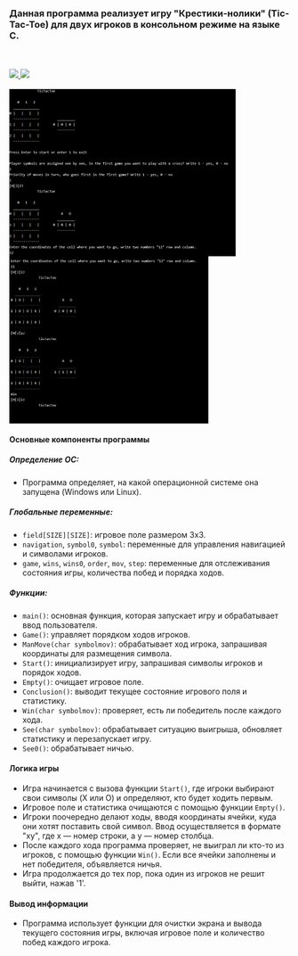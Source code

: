 ### Данная программа реализует игру "Крестики-нолики" (Tic-Tac-Toe) для двух игроков в консольном режиме на языке C.

<div>
    </a>
    <br>
    <br>
    <a href="README.md">
        <img src="https://img.shields.io/badge/README-RU-blue?color=C9CBFF&labelColor=1C2325&style=for-the-badge">
    </a>
    <a href="README/README.en.md">
        <img src="https://img.shields.io/badge/README-ENG-blue?color=cba6f7&labelColor=cba6f7&style=for-the-badge">
    </a>
</div>
</br>

<div style="display: flex; flex-wrap: wrap;">
  <img src="README/1.png" alt="Изображение 1" style="height: 300px; margin-right: 10px;">
  <img src="README/2.png" alt="Изображение 2" style="height: 300px; margin-right: 10px;">
</div>

#### Основные компоненты программы

##### Определение ОС:
- Программа определяет, на какой операционной системе она запущена (Windows или Linux).

##### Глобальные переменные:
- `field[SIZE][SIZE]`: игровое поле размером 3x3.
- `navigation`, `symbol0`, `symbol`: переменные для управления навигацией и символами игроков.
- `game`, `wins`, `wins0`, `order`, `mov`, `step`: переменные для отслеживания состояния игры, количества побед и порядка ходов.

##### Функции:
- `main()`: основная функция, которая запускает игру и обрабатывает ввод пользователя.
- `Game()`: управляет порядком ходов игроков.
- `ManMove(char symbolmov)`: обрабатывает ход игрока, запрашивая координаты для размещения символа.
- `Start()`: инициализирует игру, запрашивая символы игроков и порядок ходов.
- `Empty()`: очищает игровое поле.
- `Conclusion()`: выводит текущее состояние игрового поля и статистику.
- `Win(char symbolmov)`: проверяет, есть ли победитель после каждого хода.
- `See(char symbolmov)`: обрабатывает ситуацию выигрыша, обновляет статистику и перезапускает игру.
- `See0()`: обрабатывает ничью.

#### Логика игры

- Игра начинается с вызова функции `Start()`, где игроки выбирают свои символы (X или O) и определяют, кто будет ходить первым.
- Игровое поле и статистика очищаются с помощью функции `Empty()`.
- Игроки поочередно делают ходы, вводя координаты ячейки, куда они хотят поставить свой символ. Ввод осуществляется в формате "xy", где x — номер строки, а y — номер столбца.
- После каждого хода программа проверяет, не выиграл ли кто-то из игроков, с помощью функции `Win()`. Если все ячейки заполнены и нет победителя, объявляется ничья.
- Игра продолжается до тех пор, пока один из игроков не решит выйти, нажав '1'.

#### Вывод информации

- Программа использует функции для очистки экрана и вывода текущего состояния игры, включая игровое поле и количество побед каждого игрока.

